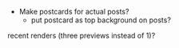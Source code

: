 - Make postcards for actual posts?
  - put postcard as top background on posts?


recent renders (three previews instead of 1)?